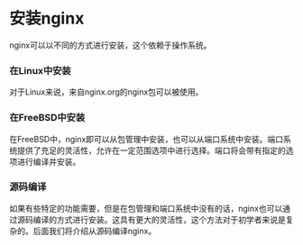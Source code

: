 # 安装nginx

nginx可以以不同的方式进行安装，这个依赖于操作系统。

### 在Linux中安装

对于Linux来说，来自nginx.org的nginx包可以被使用。

### 在FreeBSD中安装

在FreeBSD中，nginx即可以从包管理中安装，也可以从端口系统中安装。端口系统提供了充足的灵活性，允许在一定范围选项中进行选择。端口将会带有指定的选项进行编译并安装。

### 源码编译

如果有些特定的功能需要，但是在包管理和端口系统中没有的话，nginx也可以通过源码编译的方式进行安装。这具有更大的灵活性，这个方法对于初学者来说是复杂的。后面我们将介绍从源码编译nginx。



